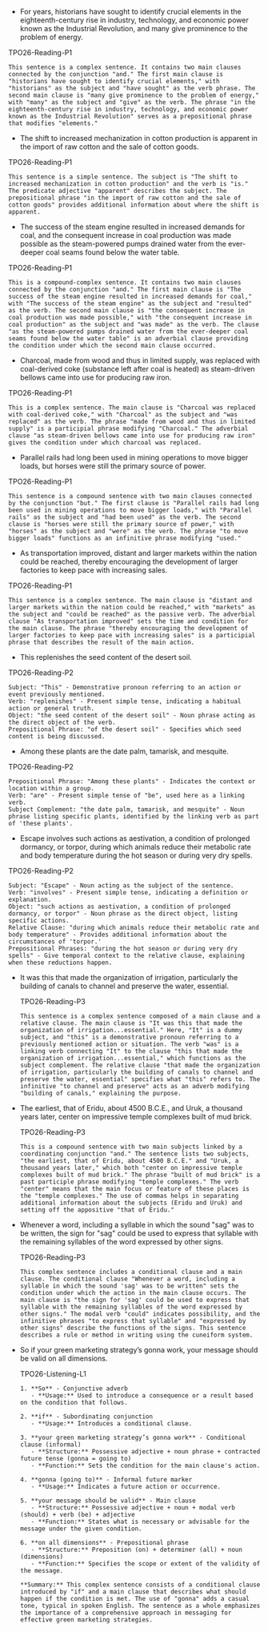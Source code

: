 -  For years, historians have sought to identify crucial elements in the eighteenth-century rise in industry, technology, and economic power known as the Industrial Revolution, and many give prominence to the problem of energy.

  TPO26-Reading-P1

  ```
  This sentence is a complex sentence. It contains two main clauses connected by the conjunction "and." The first main clause is "historians have sought to identify crucial elements," with "historians" as the subject and "have sought" as the verb phrase. The second main clause is "many give prominence to the problem of energy," with "many" as the subject and "give" as the verb. The phrase "in the eighteenth-century rise in industry, technology, and economic power known as the Industrial Revolution" serves as a prepositional phrase that modifies "elements."
  ```

  

-  The shift to increased mechanization in cotton production is apparent in the import of raw cotton and the sale of cotton goods.

  TPO26-Reading-P1

  ```
  This sentence is a simple sentence. The subject is "The shift to increased mechanization in cotton production" and the verb is "is." The predicate adjective "apparent" describes the subject. The prepositional phrase "in the import of raw cotton and the sale of cotton goods" provides additional information about where the shift is apparent.
  ```

-  The success of the steam engine resulted in increased demands for coal, and the consequent increase in coal production was made possible as the steam-powered pumps drained water from the ever-deeper coal seams found below the water table.

  TPO26-Reading-P1

  ```
  This is a compound-complex sentence. It contains two main clauses connected by the conjunction "and." The first main clause is "The success of the steam engine resulted in increased demands for coal," with "The success of the steam engine" as the subject and "resulted" as the verb. The second main clause is "the consequent increase in coal production was made possible," with "the consequent increase in coal production" as the subject and "was made" as the verb. The clause "as the steam-powered pumps drained water from the ever-deeper coal seams found below the water table" is an adverbial clause providing the condition under which the second main clause occurred.
  ```

-  Charcoal, made from wood and thus in limited supply, was replaced with coal-derived coke (substance left after coal is heated) as steam-driven bellows came into use for producing raw iron. 

  TPO26-Reading-P1

  ```
  This is a complex sentence. The main clause is "Charcoal was replaced with coal-derived coke," with "Charcoal" as the subject and "was replaced" as the verb. The phrase "made from wood and thus in limited supply" is a participial phrase modifying "Charcoal." The adverbial clause "as steam-driven bellows came into use for producing raw iron" gives the condition under which charcoal was replaced.
  ```

-  Parallel rails had long been used in mining operations to move bigger loads, but horses were still the primary source of power.

  TPO26-Reading-P1

  ```
  This sentence is a compound sentence with two main clauses connected by the conjunction "but." The first clause is "Parallel rails had long been used in mining operations to move bigger loads," with "Parallel rails" as the subject and "had been used" as the verb. The second clause is "horses were still the primary source of power," with "horses" as the subject and "were" as the verb. The phrase "to move bigger loads" functions as an infinitive phrase modifying "used."
  ```

-  As transportation improved, distant and larger markets within the nation could be reached, thereby encouraging the development of larger factories to keep pace with increasing sales.

  TPO26-Reading-P1

  ```
  This sentence is a complex sentence. The main clause is "distant and larger markets within the nation could be reached," with "markets" as the subject and "could be reached" as the passive verb. The adverbial clause "As transportation improved" sets the time and condition for the main clause. The phrase "thereby encouraging the development of larger factories to keep pace with increasing sales" is a participial phrase that describes the result of the main action.
  ```

-  This replenishes the seed content of the desert soil.

  TPO26-Reading-P2

  ```
  Subject: "This" - Demonstrative pronoun referring to an action or event previously mentioned.
  Verb: "replenishes" - Present simple tense, indicating a habitual action or general truth.
  Object: "the seed content of the desert soil" - Noun phrase acting as the direct object of the verb.
  Prepositional Phrase: "of the desert soil" - Specifies which seed content is being discussed.
  ```

-   Among these plants are the date palm, tamarisk, and mesquite.

  TPO26-Reading-P2

  ```
  Prepositional Phrase: "Among these plants" - Indicates the context or location within a group.
  Verb: "are" - Present simple tense of "be", used here as a linking verb.
  Subject Complement: "the date palm, tamarisk, and mesquite" - Noun phrase listing specific plants, identified by the linking verb as part of 'these plants'.
  ```

-  Escape involves such actions as aestivation, a condition of prolonged dormancy, or torpor, during which animals reduce their metabolic rate and body temperature during the hot season or during very dry spells.

  TPO26-Reading-P2

  ```
  Subject: "Escape" - Noun acting as the subject of the sentence.
  Verb: "involves" - Present simple tense, indicating a definition or explanation.
  Object: "such actions as aestivation, a condition of prolonged dormancy, or torpor" - Noun phrase as the direct object, listing specific actions.
  Relative Clause: "during which animals reduce their metabolic rate and body temperature" - Provides additional information about the circumstances of 'torpor.'
  Prepositional Phrases: "during the hot season or during very dry spells" - Give temporal context to the relative clause, explaining when these reductions happen.
  ```

- It was this that made the organization of irrigation, particularly the building of canals to channel and preserve the water, essential.

  TPO26-Reading-P3

  ```
  This sentence is a complex sentence composed of a main clause and a relative clause. The main clause is "It was this that made the organization of irrigation...essential." Here, "It" is a dummy subject, and "this" is a demonstrative pronoun referring to a previously mentioned action or situation. The verb "was" is a linking verb connecting "It" to the clause "this that made the organization of irrigation...essential," which functions as the subject complement. The relative clause "that made the organization of irrigation, particularly the building of canals to channel and preserve the water, essential" specifies what "this" refers to. The infinitive "to channel and preserve" acts as an adverb modifying "building of canals," explaining the purpose.
  ```

- The earliest, that of Eridu, about 4500 B.C.E., and Uruk, a thousand years later, center on impressive temple complexes built of mud brick.

  TPO26-Reading-P3

  ```
  This is a compound sentence with two main subjects linked by a coordinating conjunction "and." The sentence lists two subjects, "the earliest, that of Eridu, about 4500 B.C.E." and "Uruk, a thousand years later," which both "center on impressive temple complexes built of mud brick." The phrase "built of mud brick" is a past participle phrase modifying "temple complexes." The verb "center" means that the main focus or feature of these places is the "temple complexes." The use of commas helps in separating additional information about the subjects (Eridu and Uruk) and setting off the appositive "that of Eridu."
  ```

-  Whenever a word, including a syllable in which the sound "sag" was to be written, the sign for "sag" could be used to express that syllable with the remaining syllables of the word expressed by other signs.

   TPO26-Reading-P3

   ```
   This complex sentence includes a conditional clause and a main clause. The conditional clause "Whenever a word, including a syllable in which the sound 'sag' was to be written" sets the condition under which the action in the main clause occurs. The main clause is "the sign for 'sag' could be used to express that syllable with the remaining syllables of the word expressed by other signs." The modal verb "could" indicates possibility, and the infinitive phrases "to express that syllable" and "expressed by other signs" describe the functions of the signs. This sentence describes a rule or method in writing using the cuneiform system.
   ```

- So if your green marketing strategy’s gonna work, your message should be valid on all dimensions.

  TPO26-Listening-L1

  ```
  1. **So** - Conjunctive adverb
     - **Usage:** Used to introduce a consequence or a result based on the condition that follows.
  
  2. **if** - Subordinating conjunction
     - **Usage:** Introduces a conditional clause.
  
  3. **your green marketing strategy’s gonna work** - Conditional clause (informal)
     - **Structure:** Possessive adjective + noun phrase + contracted future tense (gonna = going to)
     - **Function:** Sets the condition for the main clause's action.
  
  4. **gonna (going to)** - Informal future marker
     - **Usage:** Indicates a future action or occurrence.
  
  5. **your message should be valid** - Main clause
     - **Structure:** Possessive adjective + noun + modal verb (should) + verb (be) + adjective
     - **Function:** States what is necessary or advisable for the message under the given condition.
  
  6. **on all dimensions** - Prepositional phrase
     - **Structure:** Preposition (on) + determiner (all) + noun (dimensions)
     - **Function:** Specifies the scope or extent of the validity of the message.
  
  **Summary:** This complex sentence consists of a conditional clause introduced by "if" and a main clause that describes what should happen if the condition is met. The use of "gonna" adds a casual tone, typical in spoken English. The sentence as a whole emphasizes the importance of a comprehensive approach in messaging for effective green marketing strategies.
  ```

  

